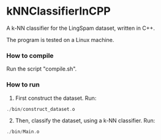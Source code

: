 # kNNClassifierInCPP
A k-NN classifier for the LingSpam dataset, written in C++.

The program is tested on a Linux machine.

### How to compile
Run the script "compile.sh".

### How to run
1. First construct the dataset. Run:
```c++
./bin/construct_dataset.o
```

2. Then, classify the dataset, using a k-NN classifier. Run:
```c++
./bin/Main.o
```
